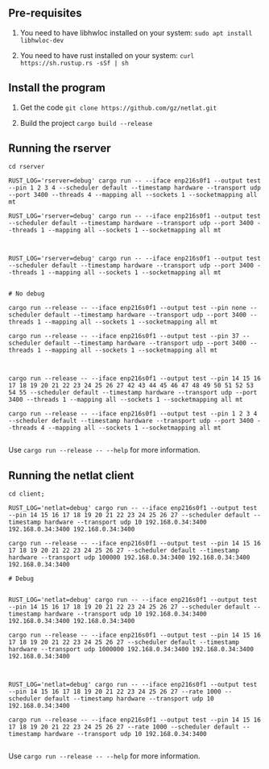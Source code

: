 ## Pre-requisites

1. You need to have libhwloc installed on your system: 
`sudo apt install libhwloc-dev`

2. You need to have rust installed on your system:
`curl https://sh.rustup.rs -sSf | sh`

## Install the program

1. Get the code
`git clone https://github.com/gz/netlat.git`

2. Build the project
`cargo build --release`

## Running the rserver


```
cd rserver

RUST_LOG='rserver=debug' cargo run -- --iface enp216s0f1 --output test --pin 1 2 3 4 --scheduler default --timestamp hardware --transport udp --port 3400 --threads 4 --mapping all --sockets 1 --socketmapping all mt

RUST_LOG='rserver=debug' cargo run -- --iface enp216s0f1 --output test --scheduler default --timestamp hardware --transport udp --port 3400 --threads 1 --mapping all --sockets 1 --socketmapping all mt



RUST_LOG='rserver=debug' cargo run -- --iface enp216s0f1 --output test --scheduler default --timestamp hardware --transport udp --port 3400 --threads 1 --mapping all --sockets 1 --socketmapping all mt


# No debug

cargo run --release -- --iface enp216s0f1 --output test --pin none --scheduler default --timestamp hardware --transport udp --port 3400 --threads 1 --mapping all --sockets 1 --socketmapping all mt

cargo run --release -- --iface enp216s0f1 --output test --pin 37 --scheduler default --timestamp hardware --transport udp --port 3400 --threads 1 --mapping all --sockets 1 --socketmapping all mt



cargo run --release -- --iface enp216s0f1 --output test --pin 14 15 16 17 18 19 20 21 22 23 24 25 26 27 42 43 44 45 46 47 48 49 50 51 52 53 54 55 --scheduler default --timestamp hardware --transport udp --port 3400 --threads 1 --mapping all --sockets 1 --socketmapping all mt

cargo run --release -- --iface enp216s0f1 --output test --pin 1 2 3 4 --scheduler default --timestamp hardware --transport udp --port 3400 --threads 4 --mapping all --sockets 1 --socketmapping all mt


```

Use `cargo run --release -- --help` for more information.

## Running the netlat client

```
cd client;

RUST_LOG='netlat=debug' cargo run -- --iface enp216s0f1 --output test --pin 14 15 16 17 18 19 20 21 22 23 24 25 26 27 --scheduler default --timestamp hardware --transport udp 10 192.168.0.34:3400 192.168.0.34:3400 192.168.0.34:3400

cargo run --release -- --iface enp216s0f1 --output test --pin 14 15 16 17 18 19 20 21 22 23 24 25 26 27 --scheduler default --timestamp hardware --transport udp 100000 192.168.0.34:3400 192.168.0.34:3400 192.168.0.34:3400

# Debug


RUST_LOG='netlat=debug' cargo run -- --iface enp216s0f1 --output test --pin 14 15 16 17 18 19 20 21 22 23 24 25 26 27 --scheduler default --timestamp hardware --transport udp 10 192.168.0.34:3400 192.168.0.34:3400 192.168.0.34:3400

cargo run --release -- --iface enp216s0f1 --output test --pin 14 15 16 17 18 19 20 21 22 23 24 25 26 27 --scheduler default --timestamp hardware --transport udp 1000000 192.168.0.34:3400 192.168.0.34:3400 192.168.0.34:3400



RUST_LOG='netlat=debug' cargo run -- --iface enp216s0f1 --output test --pin 14 15 16 17 18 19 20 21 22 23 24 25 26 27 --rate 1000 --scheduler default --timestamp hardware --transport udp 10 192.168.0.34:3400

cargo run --release -- --iface enp216s0f1 --output test --pin 14 15 16 17 18 19 20 21 22 23 24 25 26 27 --rate 1000 --scheduler default --timestamp hardware --transport udp 10 192.168.0.34:3400


```

Use `cargo run --release -- --help` for more information.
